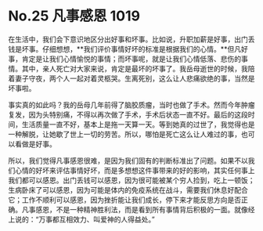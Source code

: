 # No.25 凡事感恩 1019

在生活中，我们会下意识地区分出好事和坏事。比如说，升职加薪是好事，出门丢钱是坏事。仔细想想，**我们评价事情好坏的标准是根据我们的心情。**但凡好事，肯定是让我们心情愉悦的事情；而坏事呢，就是让我们心情低落、悲伤的事情。其中，亲人死亡对大家来说，肯定是最坏的坏事了。我岳母逝世的时候，我陪着妻子守夜，两个人一起对着灵柩哭。生离死别，这么让人悲痛欲绝的事，当然是坏事啦。

事实真的如此吗？我的岳母几年前得了脑胶质瘤，当时也做了手术。然而今年肿瘤复发，因为头特别痛，不得以再次做了手术，手术后状态一直不好。最后的这段时间，生活质量一直不好，基本上是拖一天算一天。等到她真的过世了，我觉得也是一种解脱，让她歇了世上一切的劳苦。所以，哪怕是死亡这么让人难过的事，也可以看做是好事。

所以，我们觉得凡事感恩很难，是因为我们固有的判断标准出了问题。如果不以我们心情的好坏来评估事情好坏，而是多想想这件事带来的好的影响，其实任何事上我们都可以感恩。出门丢钱可以感恩，因为很可能被某个穷人捡到，吃上一顿饭；生病卧床了可以感恩，因为可能是体内的免疫系统在战斗，需要我们休息好配合它；工作不顺利可以感恩，因为挫折能让我们成长，停下来才能反思方向是否正确。凡事感恩，不是一种精神胜利法，而是看到所有事情背后积极的一面。就像经上说的：“万事都互相效力、叫爱神的人得益处。”

